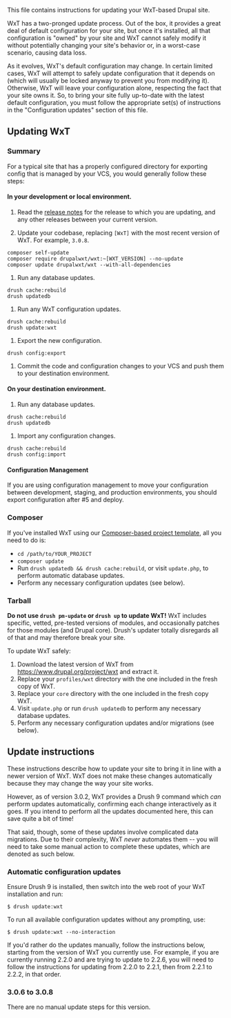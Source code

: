 This file contains instructions for updating your WxT-based Drupal site.

WxT has a two-pronged update process. Out of the box, it provides a great
deal of default configuration for your site, but once it's installed, all that
configuration is "owned" by your site and WxT cannot safely modify it
without potentially changing your site's behavior or, in a worst-case scenario,
causing data loss.

As it evolves, WxT's default configuration may change. In certain limited
cases, WxT will attempt to safely update configuration that it depends on
(which will usually be locked anyway to prevent you from modifying it).
Otherwise, WxT will leave your configuration alone, respecting the fact
that your site owns it. So, to bring your site fully up-to-date with the latest
default configuration, you must follow the appropriate set(s) of instructions in
the "Configuration updates" section of this file.

## Updating WxT

### Summary
For a typical site that has a properly configured directory for exporting config
that is managed by your VCS, you would generally follow these steps:

#### In your development or local environment.
1. Read the [release notes](https://github.com/drupalwxt/wxt/releases)
   for the release to which you are updating, and any other releases between
   your current version.

1. Update your codebase, replacing `[WxT]` with the most recent
   version of WxT. For example, `3.0.8`.

  ```
  composer self-update
  composer require drupalwxt/wxt:~[WXT_VERSION] --no-update
  composer update drupalwxt/wxt --with-all-dependencies
  ```
1. Run any database updates.

  ```
  drush cache:rebuild
  drush updatedb
  ```
1. Run any WxT configuration updates.

  ```
  drush cache:rebuild
  drush update:wxt
  ```
1. Export the new configuration.


  ```
  drush config:export
  ```
1. Commit the code and configuration changes to your VCS and push them to your
   destination environment.

#### On your destination environment.

1. Run any database updates.

  ```
  drush cache:rebuild
  drush updatedb
  ```

1. Import any configuration changes.

  ```
  drush cache:rebuild
  drush config:import
  ```

#### Configuration Management
If you are using configuration management to move your configuration between
development, staging, and production environments, you should export
configuration after #5 and deploy.

### Composer
If you've installed WxT using our [Composer-based project template](https://github.com/drupalwxt/wxt-project), all you need to do is:

* ```cd /path/to/YOUR_PROJECT```
* ```composer update```
* Run ```drush updatedb && drush cache:rebuild```, or visit ```update.php```,
  to perform automatic database updates.
* Perform any necessary configuration updates (see below).

### Tarball
**Do not use ```drush pm-update``` or ```drush up``` to update WxT!**
WxT includes specific, vetted, pre-tested versions of modules, and
occasionally patches for those modules (and Drupal core). Drush's updater
totally disregards all of that and may therefore break your site.

To update WxT safely:

1. Download the latest version of WxT from
   https://www.drupal.org/project/wxt and extract it.
2. Replace your ```profiles/wxt``` directory with the one included in the
   fresh copy of WxT.
3. Replace your ```core``` directory with the one included in the fresh copy
   WxT.
4. Visit ```update.php``` or run ```drush updatedb``` to perform any necessary
   database updates.
5. Perform any necessary configuration updates and/or migrations (see below).

## Update instructions

These instructions describe how to update your site to bring it in line with a
newer version of WxT. WxT does not make these changes automatically
because they may change the way your site works.

However, as of version 3.0.2, WxT provides a Drush 9 command which *can*
perform updates automatically, confirming each change interactively as it goes.
If you intend to perform all the updates documented here, this can save quite
a bit of time!

That said, though, some of these updates involve complicated data migrations.
Due to their complexity, WxT *never* automates them -- you will need to
take some manual action to complete these updates, which are denoted as such
below.

### Automatic configuration updates

Ensure Drush 9 is installed, then switch into the web root of your
WxT installation and run:

```
$ drush update:wxt
```


To run all available configuration updates without any prompting, use:

```
$ drush update:wxt --no-interaction
```

If you'd rather do the updates manually, follow the instructions below,
starting from the version of WxT you currently use. For example, if you
are currently running 2.2.0 and are trying to update to 2.2.6, you will need to
follow the instructions for updating from 2.2.0 to 2.2.1, then from 2.2.1 to
2.2.2, in that order.

### 3.0.6 to 3.0.8
There are no manual update steps for this version.
